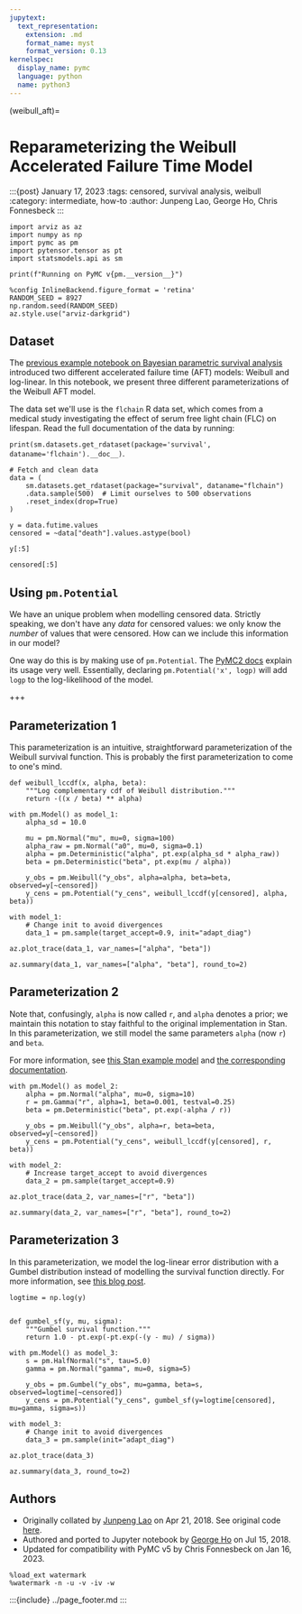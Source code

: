 ```yaml
---
jupytext:
  text_representation:
    extension: .md
    format_name: myst
    format_version: 0.13
kernelspec:
  display_name: pymc
  language: python
  name: python3
---
```


(weibull_aft)=

# Reparameterizing the Weibull Accelerated Failure Time Model

:::{post} January 17, 2023
:tags: censored, survival analysis, weibull
:category: intermediate, how-to
:author: Junpeng Lao, George Ho, Chris Fonnesbeck
:::

```{code-cell} ipython3
import arviz as az
import numpy as np
import pymc as pm
import pytensor.tensor as pt
import statsmodels.api as sm

print(f"Running on PyMC v{pm.__version__}")
```

```{code-cell} ipython3
%config InlineBackend.figure_format = 'retina'
RANDOM_SEED = 8927
np.random.seed(RANDOM_SEED)
az.style.use("arviz-darkgrid")
```

## Dataset

The [previous example notebook on Bayesian parametric survival analysis](https://docs.pymc.io/notebooks/bayes_param_survival.html) introduced two different accelerated failure time (AFT) models: Weibull and log-linear. In this notebook, we present three different parameterizations of the Weibull AFT model.

The data set we'll use is the `flchain` R data set, which comes from a medical study investigating the effect of serum free light chain (FLC) on lifespan. Read the full documentation of the data by running:

`print(sm.datasets.get_rdataset(package='survival', dataname='flchain').__doc__)`.

```{code-cell} ipython3
# Fetch and clean data
data = (
    sm.datasets.get_rdataset(package="survival", dataname="flchain")
    .data.sample(500)  # Limit ourselves to 500 observations
    .reset_index(drop=True)
)
```

```{code-cell} ipython3
y = data.futime.values
censored = ~data["death"].values.astype(bool)
```

```{code-cell} ipython3
y[:5]
```

```{code-cell} ipython3
censored[:5]
```

## Using `pm.Potential`

We have an unique problem when modelling censored data. Strictly speaking, we don't have any _data_ for censored values: we only know the _number_ of values that were censored. How can we include this information in our model?

One way do this is by making use of `pm.Potential`. The [PyMC2 docs](https://pymc-devs.github.io/pymc/modelbuilding.html#the-potential-class) explain its usage very well. Essentially, declaring `pm.Potential('x', logp)` will add `logp` to the log-likelihood of the model.

+++

## Parameterization 1

This parameterization is an intuitive, straightforward parameterization of the Weibull survival function. This is probably the first parameterization to come to one's mind.

```{code-cell} ipython3
def weibull_lccdf(x, alpha, beta):
    """Log complementary cdf of Weibull distribution."""
    return -((x / beta) ** alpha)
```

```{code-cell} ipython3
with pm.Model() as model_1:
    alpha_sd = 10.0

    mu = pm.Normal("mu", mu=0, sigma=100)
    alpha_raw = pm.Normal("a0", mu=0, sigma=0.1)
    alpha = pm.Deterministic("alpha", pt.exp(alpha_sd * alpha_raw))
    beta = pm.Deterministic("beta", pt.exp(mu / alpha))

    y_obs = pm.Weibull("y_obs", alpha=alpha, beta=beta, observed=y[~censored])
    y_cens = pm.Potential("y_cens", weibull_lccdf(y[censored], alpha, beta))
```

```{code-cell} ipython3
with model_1:
    # Change init to avoid divergences
    data_1 = pm.sample(target_accept=0.9, init="adapt_diag")
```

```{code-cell} ipython3
az.plot_trace(data_1, var_names=["alpha", "beta"])
```

```{code-cell} ipython3
az.summary(data_1, var_names=["alpha", "beta"], round_to=2)
```

## Parameterization 2

Note that, confusingly, `alpha` is now called `r`, and `alpha` denotes a prior; we maintain this notation to stay faithful to the original implementation in Stan. In this parameterization, we still model the same parameters `alpha` (now `r`) and `beta`.

For more information, see [this Stan example model](https://github.com/stan-dev/example-models/blob/5e9c5055dcea78ad756a6fb9b3ff9a77a0a4c22b/bugs_examples/vol1/kidney/kidney.stan) and [the corresponding documentation](https://www.mrc-bsu.cam.ac.uk/wp-content/uploads/WinBUGS_Vol1.pdf).

```{code-cell} ipython3
with pm.Model() as model_2:
    alpha = pm.Normal("alpha", mu=0, sigma=10)
    r = pm.Gamma("r", alpha=1, beta=0.001, testval=0.25)
    beta = pm.Deterministic("beta", pt.exp(-alpha / r))

    y_obs = pm.Weibull("y_obs", alpha=r, beta=beta, observed=y[~censored])
    y_cens = pm.Potential("y_cens", weibull_lccdf(y[censored], r, beta))
```

```{code-cell} ipython3
with model_2:
    # Increase target_accept to avoid divergences
    data_2 = pm.sample(target_accept=0.9)
```

```{code-cell} ipython3
az.plot_trace(data_2, var_names=["r", "beta"])
```

```{code-cell} ipython3
az.summary(data_2, var_names=["r", "beta"], round_to=2)
```

## Parameterization 3

In this parameterization, we model the log-linear error distribution with a Gumbel distribution instead of modelling the survival function directly. For more information, see [this blog post](http://austinrochford.com/posts/2017-10-02-bayes-param-survival.html).

```{code-cell} ipython3
logtime = np.log(y)


def gumbel_sf(y, mu, sigma):
    """Gumbel survival function."""
    return 1.0 - pt.exp(-pt.exp(-(y - mu) / sigma))
```

```{code-cell} ipython3
with pm.Model() as model_3:
    s = pm.HalfNormal("s", tau=5.0)
    gamma = pm.Normal("gamma", mu=0, sigma=5)

    y_obs = pm.Gumbel("y_obs", mu=gamma, beta=s, observed=logtime[~censored])
    y_cens = pm.Potential("y_cens", gumbel_sf(y=logtime[censored], mu=gamma, sigma=s))
```

```{code-cell} ipython3
with model_3:
    # Change init to avoid divergences
    data_3 = pm.sample(init="adapt_diag")
```

```{code-cell} ipython3
az.plot_trace(data_3)
```

```{code-cell} ipython3
az.summary(data_3, round_to=2)
```

## Authors

- Originally collated by [Junpeng Lao](https://junpenglao.xyz/) on Apr 21, 2018. See original code [here](https://github.com/junpenglao/Planet_Sakaar_Data_Science/blob/65447fdb431c78b15fbeaef51b8c059f46c9e8d6/PyMC3QnA/discourse_1107.ipynb).
- Authored and ported to Jupyter notebook by [George Ho](https://eigenfoo.xyz/) on Jul 15, 2018.
- Updated for compatibility with PyMC v5 by Chris Fonnesbeck on Jan 16, 2023.

```{code-cell} ipython3
%load_ext watermark
%watermark -n -u -v -iv -w
```

:::{include} ../page_footer.md
:::
